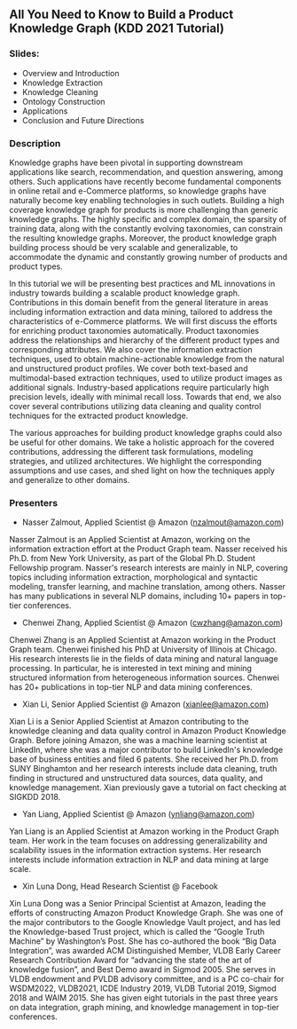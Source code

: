 ## All You Need to Know to Build a Product Knowledge Graph (KDD 2021 Tutorial)

### Slides:
* Overview and Introduction 
* Knowledge Extraction
* Knowledge Cleaning
* Ontology Construction
* Applications
* Conclusion and Future Directions


### Description
Knowledge graphs have been pivotal in supporting downstream applications like search, recommendation, and question answering, among others. Such applications have recently become fundamental components in online retail and e-Commerce platforms, so knowledge graphs have naturally become key enabling technologies in such outlets. Building a high coverage knowledge graph for products is more challenging than generic knowledge graphs. The highly specific and complex domain, the sparsity of training data, along with the constantly evolving taxonomies, can constrain the resulting knowledge graphs. Moreover, the product knowledge graph building process should be very scalable and generalizable, to accommodate the dynamic and constantly growing number of products and product types.
    
In this tutorial we will be presenting best practices and ML innovations in industry towards building a scalable product knowledge graph. Contributions in this domain benefit from the general literature in areas including information extraction and data mining, tailored to address the characteristics of e-Commerce platforms. We will first discuss the efforts for enriching product taxonomies automatically. Product taxonomies address the relationships and hierarchy of the different product types and corresponding attributes. We also cover the information extraction techniques, used to obtain machine-actionable knowledge from the natural and unstructured product profiles. We cover both text-based and multimodal-based extraction techniques, used to utilize product images as additional signals. Industry-based applications require particularly high precision levels, ideally with minimal recall loss. Towards that end, we also cover several contributions utilizing data cleaning and quality control techniques for the extracted product knowledge. 
    
The various approaches for building product knowledge graphs could also be useful for other domains. We take a holistic approach for the covered contributions, addressing the different task formulations, modeling strategies, and utilized architectures. We highlight the corresponding assumptions and use cases, and shed light on how the techniques apply and generalize to other domains. 


### Presenters
* Nasser Zalmout, Applied Scientist @ Amazon (nzalmout@amazon.com)

Nasser Zalmout is an Applied Scientist at Amazon, working on the information extraction effort at the Product Graph team. Nasser received his Ph.D. from New York University, as part of the Global Ph.D. Student Fellowship program. Nasser's research interests are mainly in NLP, covering topics including information extraction, morphological and syntactic modeling, transfer learning, and machine translation, among others. Nasser has many publications in several NLP domains, including 10+ papers in top-tier conferences. 
* Chenwei Zhang, Applied Scientist @ Amazon (cwzhang@amazon.com)

Chenwei Zhang is an Applied Scientist at Amazon working in the Product Graph team. Chenwei finished his PhD at University of Illinois at Chicago. His research interests lie in the fields of data mining and natural language processing. In particular, he is interested in text mining and mining structured information from heterogeneous information sources. Chenwei has 20+ publications in top-tier NLP and data mining conferences. 
* Xian Li, Senior Applied Scientist @ Amazon (xianlee@amazon.com)

Xian Li is a Senior Applied Scientist at Amazon contributing to the knowledge cleaning and data quality control in Amazon Product Knowledge Graph. Before joining Amazon, she was a machine learning scientist at LinkedIn, where she was a major contributor to build LinkedIn's knowledge base of business entities and filed 6 patents. She received her Ph.D. from SUNY Binghamton and her research interests include data cleaning, truth finding in structured and unstructured data sources, data quality, and knowledge management. Xian previously gave a tutorial on fact checking at SIGKDD 2018.
* Yan Liang, Applied Scientist @ Amazon (ynliang@amazon.com)

Yan Liang is an Applied Scientist at Amazon working in the Product Graph team. Her work in the team focuses on addressing generalizability and scalability issues in the information extraction systems. Her research interests include information extraction in NLP and data mining at large scale.
* Xin Luna Dong, Head Research Scientist @ Facebook

Xin Luna Dong was a Senior Principal Scientist at Amazon, leading the efforts of constructing Amazon Product Knowledge Graph. She was one of the major contributors to the Google Knowledge Vault project, and has led the Knowledge-based Trust project, which is called the “Google Truth Machine” by Washington’s Post. She has co-authored the book “Big Data Integration”, was awarded ACM Distinguished Member, VLDB Early Career Research Contribution Award for “advancing the state of the art of knowledge fusion”, and Best Demo award in Sigmod 2005. She serves in VLDB endowment and PVLDB advisory committee, and is a PC co-chair for WSDM2022, VLDB2021, ICDE Industry 2019, VLDB Tutorial 2019, Sigmod 2018 and WAIM 2015. She has given eight tutorials in the past three years on data integration, graph mining, and knowledge management in top-tier conferences.
